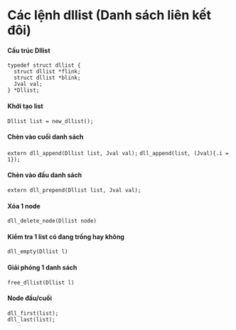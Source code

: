 # Các lệnh dllist (Danh sách liên kết đôi)
#### Cấu trúc Dllist
```
typedef struct dllist {
  struct dllist *flink;
  struct dllist *blink;
  Jval val;
} *Dllist;
```
#### Khởi tạo list
`Dllist list = new_dllist();`

#### Chèn vào cuối danh sách
`extern dll_append(Dllist list, Jval val);`
`dll_append(list, (Jval){.i = 1});`
#### Chèn vào đầu danh sách
`extern dll_prepend(Dllist list, Jval val);`
#### Xóa 1 node
`dll_delete_node(Dllist node)`
#### Kiểm tra 1 list có đang trống hay không
`dll_empty(Dllist l)`
#### Giải phóng 1 danh sách
`free_dllist(Dllist l)`
#### Node đầu/cuối
```
dll_first(list);
dll_last(list);
```
